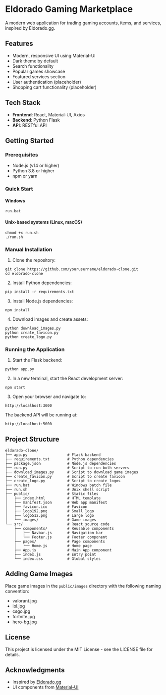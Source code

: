 # Eldorado Gaming Marketplace

A modern web application for trading gaming accounts, items, and services, inspired by Eldorado.gg.

## Features

- Modern, responsive UI using Material-UI
- Dark theme by default
- Search functionality
- Popular games showcase
- Featured services section
- User authentication (placeholder)
- Shopping cart functionality (placeholder)

## Tech Stack

- **Frontend**: React, Material-UI, Axios
- **Backend**: Python Flask
- **API**: RESTful API

## Getting Started

### Prerequisites

- Node.js (v14 or higher)
- Python 3.8 or higher
- npm or yarn

### Quick Start

#### Windows
```
run.bat
```

#### Unix-based systems (Linux, macOS)
```
chmod +x run.sh
./run.sh
```

### Manual Installation

1. Clone the repository:
```
git clone https://github.com/yourusername/eldorado-clone.git
cd eldorado-clone
```

2. Install Python dependencies:
```
pip install -r requirements.txt
```

3. Install Node.js dependencies:
```
npm install
```

4. Download images and create assets:
```
python download_images.py
python create_favicon.py
python create_logo.py
```

### Running the Application

1. Start the Flask backend:
```
python app.py
```

2. In a new terminal, start the React development server:
```
npm start
```

3. Open your browser and navigate to:
```
http://localhost:3000
```

The backend API will be running at:
```
http://localhost:5000
```

## Project Structure

```
eldorado-clone/
├── app.py                  # Flask backend
├── requirements.txt        # Python dependencies
├── package.json            # Node.js dependencies
├── run.py                  # Script to run both servers
├── download_images.py      # Script to download game images
├── create_favicon.py       # Script to create favicon
├── create_logo.py          # Script to create logos
├── run.bat                 # Windows batch file
├── run.sh                  # Unix shell script
├── public/                 # Static files
│   ├── index.html          # HTML template
│   ├── manifest.json       # Web app manifest
│   ├── favicon.ico         # Favicon
│   ├── logo192.png         # Small logo
│   ├── logo512.png         # Large logo
│   └── images/             # Game images
└── src/                    # React source code
    ├── components/         # Reusable components
    │   ├── Navbar.js       # Navigation bar
    │   └── Footer.js       # Footer component
    ├── pages/              # Page components
    │   └── Home.js         # Home page
    ├── App.js              # Main App component
    ├── index.js            # Entry point
    └── index.css           # Global styles
```

## Adding Game Images

Place game images in the `public/images` directory with the following naming convention:
- valorant.jpg
- lol.jpg
- csgo.jpg
- fortnite.jpg
- hero-bg.jpg

## License

This project is licensed under the MIT License - see the LICENSE file for details.

## Acknowledgments

- Inspired by [Eldorado.gg](https://www.eldorado.gg/)
- UI components from [Material-UI](https://mui.com/) 